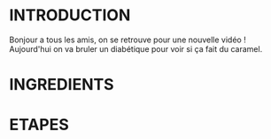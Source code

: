 # INTRODUCTION
Bonjour a tous les amis, on se retrouve pour une nouvelle vidéo !
Aujourd'hui on va bruler un diabétique pour voir si ça fait du caramel.

# INGREDIENTS


# ETAPES